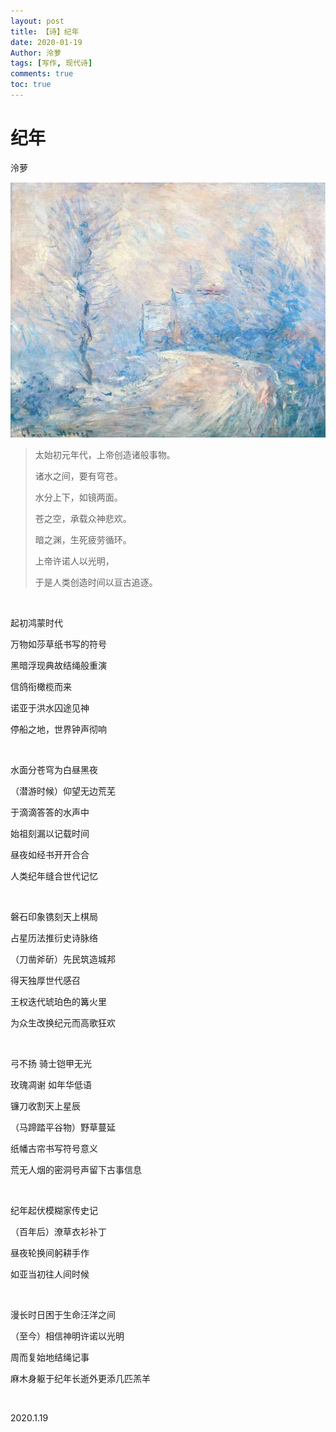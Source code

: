 ```yaml
---
layout: post
title: 【诗】纪年
date: 2020-01-19
Author: 泠萝 
tags: [写作, 现代诗]
comments: true
toc: true
---
```

# 纪年

泠萝

![1698844226030](image/2020-01-19-纪年/1698844226030.png)

> 太始初元年代，上帝创造诸般事物。
>
> 诸水之间，要有穹苍。
>
> 水分上下，如镜两面。
>
> 苍之空，承载众神悲欢。
>
> 暗之渊，生死疲劳循环。
>
> 上帝许诺人以光明，
>
> 于是人类创造时间以亘古追逐。

<br/>

起初鸿蒙时代

万物如莎草纸书写的符号

黑暗浮现典故结绳般重演

信鸽衔橄榄而来

诺亚于洪水囚途见神

停船之地，世界钟声彻响

<br/>

水面分苍穹为白昼黑夜

（潜游时候）仰望无边荒芜

于滴滴答答的水声中

始祖刻漏以记载时间

昼夜如经书开开合合

人类纪年缝合世代记忆

<br/>

磐石印象镌刻天上棋局

占星历法推衍史诗脉络

（刀凿斧斫）先民筑造城邦

得天独厚世代感召

王权迭代琥珀色的篝火里

为众生改换纪元而高歌狂欢

<br/>

弓不扬 骑士铠甲无光

玫瑰凋谢 如年华低语

镰刀收割天上星辰

（马蹄踏平谷物）野草蔓延

纸幡古帘书写符号意义

荒无人烟的密洞号声留下古事信息

<br/>

纪年起伏模糊家传史记

（百年后）潦草衣衫补丁

昼夜轮换间躬耕手作

如亚当初往人间时候

<br/>

漫长时日困于生命汪洋之间

（至今）相信神明许诺以光明

周而复始地结绳记事

麻木身躯于纪年长逝外更添几匹羔羊

<br/>

2020.1.19
